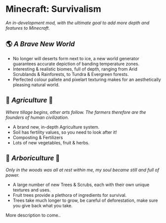 # Minecraft: Survivalism #

_An in-development mod, with the ultimate goal to add more depth and features to Minecraft._

## :earth_americas: _A Brave New World_ ##
- No longer will deserts form next to ice, a new world generator guarantees accurate depiction of banding temperature zones.
- Interesting & realistic biomes, full of depth, ranging from Arid Scrublands & Rainforests, to Tundra & Evergreen forests.
- Perfected colour pallete and pixelart texturing makes for an aesthetically pleasing natural world.

## :seedling: _Agriculture_ :seedling: ##
_Where tillage begins, other arts follow. The farmers therefore are the founders of human civilization._

- A brand new, in-depth Agriculture system.
- Soil has fertility values, so you need to look after it!
- Composting & Fertilizers
- Lots of new vegetables, fruit & herbs.

## :palm_tree: _Arboriculture_ :palm_tree: ##
_Only in the woods was all at rest within me, my soul became still and full of power._

- A large number of new Trees & Scrubs, each with their own unique textures and uses.
- Fruit trees provide a plethora of ingredients for survival.
- Trees take much longer to grow, be careful of deforestation, make sure you give back what you take.

More description to come..

